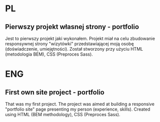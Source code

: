 # PL
## Pierwszy projekt własnej strony - portfolio
Jest to pierwszy projekt jaki wykonałem. Projekt miał na celu zbudowanie responsywnej strony "wizytówki" przedstawiającej moją osobę (doświadczenie, umiejętności). Został 
stworzony przy użyciu HTML (metodologia BEM), CSS (Preproces Sass).

# ENG
## First own site project - portfolio
That was my first project. The project was aimed at building a responsive "portfolio site" page presenting my person (experience, skills). 
Created using HTML (BEM methodology), CSS (Preproces Sass).

